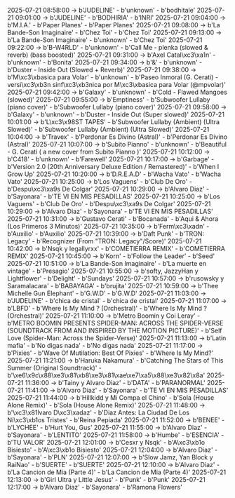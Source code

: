 2025-07-21 08:58:00 -> b'JUDELINE' - b'unknown' - b'bodhitale'
2025-07-21 09:01:00 -> b'JUDELINE' - b'BODHIRIA' - b'INRI'
2025-07-21 09:04:00 -> b'M.I.A.' - b'Paper Planes' - b'Paper Planes'
2025-07-21 09:08:00 -> b'La Bande-Son Imaginaire' - b'Chez Toi' - b'Chez Toi'
2025-07-21 09:13:00 -> b'La Bande-Son Imaginaire' - b'unknown' - b'Chez Toi'
2025-07-21 09:22:00 -> b'B-W4RLD' - b'unknown' - b'Call Me - plenka (slowed & reverb) (bass boosted)'
2025-07-21 09:31:00 -> b'Axel Catal\xc3\xa1n' - b'unknown' - b'Bonita'
2025-07-21 09:34:00 -> b'&' - b'unknown' - b'Duster - Inside Out (Slowed + Reverb)'
2025-07-21 09:38:00 -> b'M\xc3\xbasica para Volar' - b'unknown' - b'Paseo Inmoral (G. Cerati) - versi\xc3\xb3n sinf\xc3\xb3nica por M\xc3\xbasica para Volar (@mpvolar)'
2025-07-21 09:42:00 -> b'Galaxy' - b'unknown' - b'Cold - Flawed Mangoes (slowed)'
2025-07-21 09:55:00 -> b'Emptiness' - b'Subwoofer Lullaby (piano cover)' - b'Subwoofer Lullaby (piano cover)'
2025-07-21 09:58:00 -> b'Galaxy' - b'unknown' - b'Duster - Inside Out (Super slowed)'
2025-07-21 10:01:00 -> b'L\xc3\x98ST TAPES' - b'Subwoofer Lullaby (Ambient) (Ultra Slowed)' - b'Subwoofer Lullaby (Ambient) (Ultra Slowed)'
2025-07-21 10:04:00 -> b'Travex' - b'Perdonar Es Divino (Astral)' - b'Perdonar Es Divino (Astral)'
2025-07-21 10:07:00 -> b'Subito Pianno' - b'unknown' - b'Beautiful - G. Cerati ( a new cover from Subito Pianno )'
2025-07-21 10:12:00 -> b'C418' - b'unknown' - b'Farewell'
2025-07-21 10:17:00 -> b'Garbage' - b'Version 2.0 (20th Anniversary Deluxe Edition / Remastered)' - b'When I Grow Up'
2025-07-21 10:20:00 -> b'D.R.E.A.D' - b'Wacha Vato' - b'Wacha Vato'
2025-07-21 10:25:00 -> b'Los Vaguens' - b'Club De Oro' - b'Despu\xc3\xa9s De Colgar'
2025-07-21 10:29:00 -> b'Alvaro Diaz' - b'Sayonara' - b'TE VI EN MIS PESADILLAS'
2025-07-21 10:25:00 -> b'Los Vaguens' - b'Club De Oro' - b'Despu\xc3\xa9s De Colgar'
2025-07-21 10:29:00 -> b'Alvaro Diaz' - b'Sayonara' - b'TE VI EN MIS PESADILLAS'
2025-07-21 10:31:00 -> b'Gustavo Cerati' - b'Bocanada' - b'Aqui & Ahora (Los Primeros 3 Minutos)'
2025-07-21 10:35:00 -> b'Ferm\xc3\xadn' - b'Auxilio' - b'Auxilio'
2025-07-21 10:39:00 -> b'Daft Punk' - b'TRON: Legacy' - b'Recognizer (From "TRON: Legacy"/Score)'
2025-07-21 10:42:00 -> b'Nsqk y legallyrxx' - b'COMETIERRA REMIX' - b'COMETIERRA REMIX'
2025-07-21 10:45:00 -> b'Korn' - b'Follow the Leader' - b'Seed'
2025-07-21 10:51:00 -> b'La Bande-Son Imaginaire' - b'La muerte en vintage' - b'Presagio'
2025-07-21 10:55:00 -> b'softy, JazzyHan y Lightflower' - b'Delight' - b'Sundays'
2025-07-21 10:57:00 -> b'rusowsky y Saramalacara' - b'BABAYAGA' - b'brujita'
2025-07-21 10:59:00 -> b'Thee Michelle Gun Elephant' - b'G.W.D' - b'G.W.D'
2025-07-21 11:03:00 -> b'JUDELINE' - b'chica de cristal' - b'chica de cristal'
2025-07-21 11:07:00 -> b'LBFD' - b'Where Is My Mind ? (Orchestral)' - b'Where Is My Mind ? (Orchestral)'
2025-07-21 11:10:00 -> b'Metro Boomin y Coi Leray' - b'METRO BOOMIN PRESENTS SPIDER-MAN: ACROSS THE SPIDER-VERSE (SOUNDTRACK FROM AND INSPIRED BY THE MOTION PICTURE)' - b'Self Love (Spider-Man: Across the Spider-Verse)'
2025-07-21 11:13:00 -> b'Latin mafia' - b'No digas nada' - b'No digas nada'
2025-07-21 11:17:00 -> b'Pixies' - b'Wave Of Mutilation: Best Of Pixies' - b'Where Is My Mind?'
2025-07-21 11:21:00 -> b'Haruka Nakamura' - b'Catching The Stars of This Summer (Original Soundtrack)' - b'\xe6\x9c\x88\xe3\x81\xb8\xe3\x81\xae\xe7\xa5\x88\xe3\x82\x8a'
2025-07-21 11:36:00 -> b'Tainy y Alvaro Diaz' - b'DATA' - b'PARANORMAL'
2025-07-21 11:41:00 -> b'Alvaro Diaz' - b'Sayonara' - b'TE VI EN MIS PESADILLAS'
2025-07-21 11:44:00 -> b'Hillkidd y Mi Compa el Chino' - b'Sola (House Alone Remix)' - b'Sola (House Alone Remix)'
2025-07-21 11:48:00 -> b'\xc3\x81lvaro D\xc3\xadaz' - b'Diaz Antes: La Ciudad De Los Ni\xc3\xb1os Tristes' - b'Reina Pepiada'
2025-07-21 11:52:00 -> b'BENEE' - b'LYCHEE' - b'Hurt You, Gus'
2025-07-21 11:55:00 -> b'Alvaro Diaz' - b'Sayonara' - b'LENTITO'
2025-07-21 11:58:00 -> b'Humbe' - b'ESENCIA' - b'TU VALOR'
2025-07-21 12:01:00 -> b'Cesxr y Nsqk' - b'A\xc3\xb1o Bisiesto' - b'A\xc3\xb1o Bisiesto'
2025-07-21 12:04:00 -> b'Alvaro Diaz' - b'Sayonara' - b'PLN'
2025-07-21 12:07:00 -> b'Slow Jamz, Yan Block y RaiNao' - b'SUERTE' - b'SUERTE'
2025-07-21 12:10:00 -> b'Alvaro Diaz' - b'La Cancion de Mia (Parte 4)' - b'La Cancion de Mia (Parte 4)'
2025-07-21 12:13:00 -> b'Girl Ultra y Little Jesus' - b'Punk' - b'Punk'
2025-07-21 12:17:00 -> b'Alvaro Diaz' - b'Sayonara' - b'Ramona Flowers'
